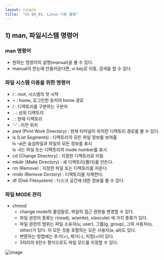 ```yaml
---
layout: single
title:  "Ch 03_01. Linux 기본 활용"
---
```


## 1) man, 파일시스템 명령어

### man 명령어
- 원하는 명령어의 설명(manual)을 볼 수 있다.
- manual이 한눈에 안들어온다면, vi key로 이동, 검색을 할 수 있다.

### 파일 시스템 이용을 위한 명령어
- / : root, 시스템의 첫 시작
- ~ : home, 로그인한 유저의 home 경로
- / : 디렉토리를 구분하는 구분자
- .. : 상위 디렉토리
- . : 현재 디렉토리
- '-' : 이전 위치
- pwd (Print Work Directory) : 현재 터미널이 위치한 디렉토리 경로를 볼 수 있다.
- ls (List Segments) : 디렉토리의 모든 파일 정보를 보여줌   
ls -al은 숨심파일과 파일의 모든 정보를 표시   
ls -il는 파일 또는 디렉토리의 inode number를 표시   
- cd (Change Directory) : 지정한 디렉토리로 이동
- mkdir (Make Directory) : 새 디렉토리(폴더)를 만든다.
- rm (Remove) : 지정한 파일 또는 디렉토리를 지운다.
- rmdir (Remove Dirctory) : 디렉토리를 삭제한다.
- df (Disk Filesystem) : 디스크 공간에 대한 정보를 볼 수 있다. 

### 파일 MODE 관리
- chmod
    - change mode의 줄임말로, 파일의 접근 권한을 변경할 수 있다.
    - 파일 권한의 종류는 r(read), w(write), x(excute) 세 가지 종류가 있다.
    - 파일 권한의 범위는 파일 소유자(u, user), 그룹(g, group), 그외 사용자(o, other)가 있다. 이 모든 것을 포함하는 모든 사용자(a, all)도 있다.
    - 변환하는 방법에는 추가(+), 제거(-), 지정(=)이 있다.
    - 3자리의 8진수 형식으로도 파일 모드를 지정할 수 있다. 

![image](https://user-images.githubusercontent.com/55589616/187026580-e70b7d4c-7036-4d43-8926-de1ad2d1eec3.png)


